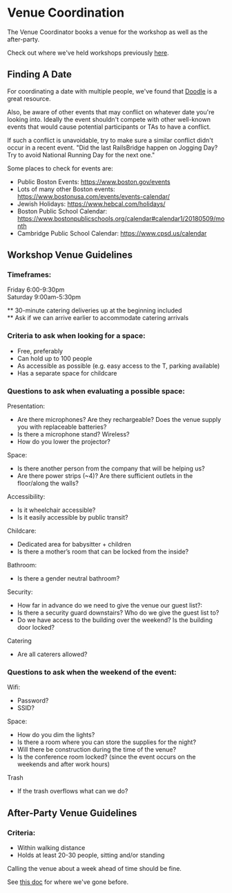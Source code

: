 # Venue Coordination

The Venue Coordinator books a venue for the workshop as well as the after-party.

Check out where we've held workshops previously
[here](./previous-workshop-venues.md).

## Finding A Date

For coordinating a date with multiple people, we've found that [Doodle](https://doodle.com) is a great resource.

Also, be aware of other events that may conflict on whatever date you're looking into. Ideally the event shouldn't compete with other well-known events that would cause potential participants or TAs to have a conflict.

If such a conflict is unavoidable, try to make sure a similar conflict didn't occur in a recent event. "Did the last RailsBridge happen on Jogging Day? Try to avoid National Running Day for the next one."

Some places to check for events are:

* Public Boston Events: https://www.boston.gov/events
* Lots of many other Boston events: https://www.bostonusa.com/events/events-calendar/
* Jewish Holidays: https://www.hebcal.com/holidays/
* Boston Public School Calendar: https://www.bostonpublicschools.org/calendar#calendar1/20180509/month
* Cambridge Public School Calendar: https://www.cpsd.us/calendar


## Workshop Venue Guidelines
### Timeframes:
Friday 6:00-9:30pm
<br>
Saturday 9:00am-5:30pm

** 30-minute catering deliveries up at the beginning included <br>
** Ask if we can arrive earlier to accommodate catering arrivals

### Criteria to ask when looking for a space:
* Free, preferably
* Can hold up to 100 people
* As accessible as possible (e.g. easy access to the T, parking available)
* Has a separate space for childcare

### Questions to ask when evaluating a possible space:
Presentation:
* Are there microphones? Are they rechargeable? Does the venue supply you with replaceable batteries?
* Is there a microphone stand? Wireless?
* How do you lower the projector?

Space:
* Is there another person from the company that will be helping us?
* Are there power strips (~4)? Are there sufficient outlets in the floor/along the walls?

Accessibility:
* Is it wheelchair accessible?
* Is it easily accessible by public transit?

Childcare:
* Dedicated area for babysitter + children
* Is there a mother’s room that can be locked from the inside?

Bathroom:
* Is there a gender neutral bathroom?

Security:
* How far in advance do we need to give the venue our guest list?:
* Is there a security guard downstairs? Who do we give the guest list to?
* Do we have access to the building over the weekend? Is the building door locked?

Catering
* Are all caterers allowed?

### Questions to ask when the weekend of the event:

Wifi:
* Password?
* SSID?

Space:
* How do you dim the lights?
* Is there a room where you can store the supplies for the night?
* Will there be construction during the time of the venue?
* Is the conference room locked? (since the event occurs on the weekends and after work hours)

Trash
* If the trash overflows what can we do?

## After-Party Venue Guidelines

### Criteria:

* Within walking distance
* Holds at least 20-30 people, sitting and/or standing

Calling the venue about a week ahead of time should be fine.

See [this doc](./previous-after-party-venues.md) for where we've gone before.
